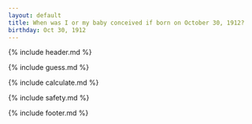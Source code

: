 ```yaml
---
layout: default
title: When was I or my baby conceived if born on October 30, 1912?
birthday: Oct 30, 1912
---
```


{% include header.md %}

{% include guess.md %}

{% include calculate.md %}

{% include safety.md %}

{% include footer.md %}



